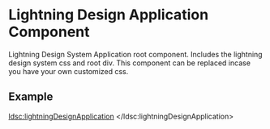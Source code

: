 # Lightning Design Application Component

Lightning Design System Application root component. Includes the lightning design system css and root div.
This component can be replaced incase you have your own customized css.

## Example

<ldsc:lightningDesignApplication>
</ldsc:lightningDesignApplication>

